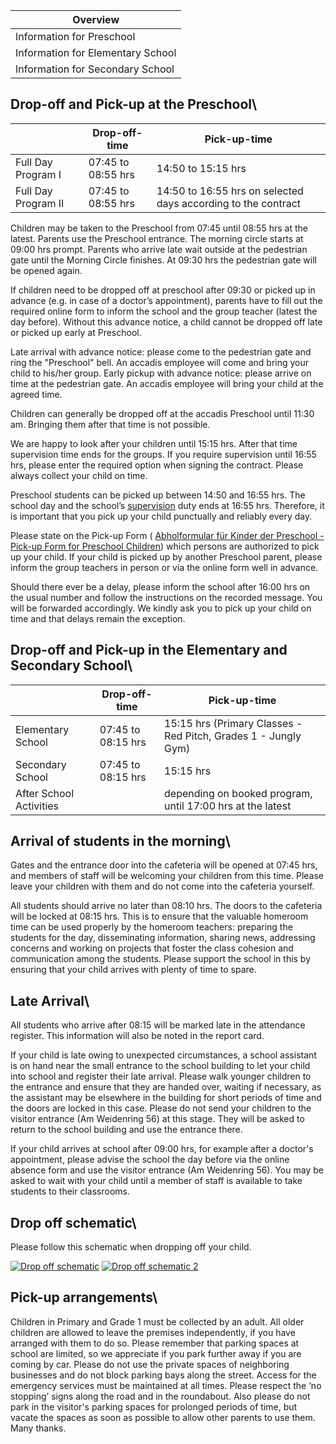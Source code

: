 | Overview |
| --- |
| Information for Preschool | yes |
| Information for Elementary School | yes |
| Information for Secondary School | yes |

## Drop-off and Pick-up at the Preschool\ 

|   | Drop-off-time | Pick-up-time |
| --- | --- | --- |
| Full Day Program I | 07:45 to 08:55 hrs | 14:50 to 15:15 hrs |
| Full Day Program II | 07:45 to 08:55 hrs | 14:50 to 16:55 hrs on selected days according to the contract |

Children may be taken to the Preschool from 07:45 until 08:55 hrs at the latest. Parents use the Preschool entrance. The morning circle starts at 09:00 hrs prompt. Parents who arrive late wait outside at the pedestrian gate until the Morning Circle finishes. At 09:30 hrs the pedestrian gate will be opened again.

If children need to be dropped off at preschool after 09:30 or picked up in advance (e.g. in case of a doctor’s appointment), parents have to fill out the required online form to inform the school and the group teacher (latest the day before). Without this advance notice, a child cannot be dropped off late or picked up early at Preschool.

Late arrival with advance notice: please come to the pedestrian gate and ring the "Preschool" bell. An accadis employee will come and bring your child to his/her group. Early pickup with advance notice: please arrive on time at the pedestrian gate. An accadis employee will bring your child at the agreed time.

Children can generally be dropped off at the accadis Preschool until 11:30 am. Bringing them after that time is not possible.

We are happy to look after your children until 15:15 hrs. After that time supervision time ends for the groups. If you require supervision until 16:55 hrs, please enter the required option when signing the contract. Please always collect your child on time.

Preschool students can be picked up between 14:50 and 16:55 hrs. The school day and the school’s [supervision](/ISB-Eltern-wiki/en/Supervision "Supervision") duty ends at 16:55 hrs. Therefore, it is important that you pick up your child punctually and reliably every day.

Please state on the Pick-up Form ( [Abholformular für Kinder der Preschool - Pick-up Form for Preschool Children](/ISB-Eltern-wiki/en/images/5/5b/Abholformular_f%C3%BCr_Kinder_der_Preschool_-_Pick-up_Form_for_Preschool_Children.pdf "Abholformular für Kinder der Preschool - Pick-up Form for Preschool Children.pdf")) which persons are authorized to pick up your child. If your child is picked up by another Preschool parent, please inform the group teachers in person or via the online form well in advance.

Should there ever be a delay, please inform the school after 16:00 hrs on the usual number and follow the instructions on the recorded message. You will be forwarded accordingly. We kindly ask you to pick up your child on time and that delays remain the exception.

## Drop-off and Pick-up in the Elementary and Secondary School\ 

|   | Drop-off-time | Pick-up-time |
| --- | --- | --- |
| Elementary School | 07:45 to 08:15 hrs | 15:15 hrs (Primary Classes - Red Pitch, Grades 1 - Jungly Gym) |
| Secondary School | 07:45 to 08:15 hrs | 15:15 hrs |
| After School Activities |   | depending on booked program, until 17:00 hrs at the latest |

## Arrival of students in the morning\ 

Gates and the entrance door into the cafeteria will be opened at 07:45 hrs, and members of staff will be welcoming your children from this time. Please leave your children with them and do not come into the cafeteria yourself.

All students should arrive no later than 08:10 hrs. The doors to the cafeteria will be locked at 08:15 hrs. This is to ensure that the valuable homeroom time can be used properly by the homeroom teachers: preparing the students for the day, disseminating information, sharing news, addressing concerns and working on projects that foster the class cohesion and communication among the students. Please support the school in this by ensuring that your child arrives with plenty of time to spare.

## Late Arrival\ 

All students who arrive after 08:15 will be marked late in the attendance register. This information will also be noted in the report card.

If your child is late owing to unexpected circumstances, a school assistant is on hand near the small entrance to the school building to let your child into school and register their late arrival. Please walk younger children to the entrance and ensure that they are handed over, waiting if necessary, as the assistant may be elsewhere in the building for short periods of time and the doors are locked in this case. Please do not send your children to the visitor entrance (Am Weidenring 56) at this stage. They will be asked to return to the school building and use the entrance there.

If your child arrives at school after 09:00 hrs, for example after a doctor's appointment, please advise the school the day before via the online absence form and use the visitor entrance (Am Weidenring 56). You may be asked to wait with your child until a member of staff is available to take students to their classrooms.

## Drop off schematic\ 

Please follow this schematic when dropping off your child.

[![Drop off schematic](/ISB-Eltern-wiki/en/images/3/3d/Bring-Schematik_Drop_off_schematic.jpg)](/ISB-Eltern-wiki/en/File:Bring-Schematik_Drop_off_schematic.jpg "Drop off schematic") [![Drop off schematic 2](/ISB-Eltern-wiki/en/images/5/51/Bring-Schematik_2_-_Drop_off_schematic_2.jpg)](/ISB-Eltern-wiki/en/File:Bring-Schematik_2_-_Drop_off_schematic_2.jpg "Drop off schematic 2")

## Pick-up arrangements\ 

Children in Primary and Grade 1 must be collected by an adult. All older children are allowed to leave the premises independently, if you have arranged with them to do so. Please remember that parking spaces at school are limited, so we appreciate if you park further away if you are coming by car. Please do not use the private spaces of neighboring businesses and do not block parking bays along the street. Access for the emergency services must be maintained at all times. Please respect the ‘no stopping’ signs along the road and in the roundabout. Also please do not park in the visitor's parking spaces for prolonged periods of time, but vacate the spaces as soon as possible to allow other parents to use them. Many thanks.